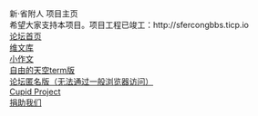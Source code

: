 <html>
<head>
<link href="http://sfercongbbs.ticp.io/static/css/pincong/img/favicon.ico?v=20210316" rel="shortcut icon" type="image/x-icon" />
<body>
新·省附人 项目主页<br>
希望大家支持本项目。项目工程已竣工：http://sfercongbbs.ticp.io
<br><a href="http://sfercongbbs.ticp.io">论坛首页</a><br>
<a href="http://sfercongbbs.ticp.io/wiki">维文库</a><br>
<a href="https://sf-er.github.io/zuowen">小作文</a><br>
<a href="telnet://http://100e3dc9.all123.net:23">自由的天空term版</a><br>
<a href="http://gx6vlbrq7kizkddzc22oeytyymbx622qgqljicv2p2lfdfm5htxyr3yd.onion">论坛匿名版（无法通过一般浏览器访问）</a><br>
<a href="https://sf-er.github.io/cupid">Cupid Project</a><br>
<a href="https://sf-er.github.io/donate">捐助我们</a>
